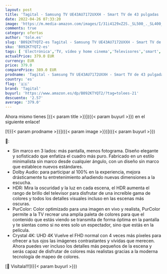 ```yaml
---
layout: post
title: 'Tagital - Samsung TV UE43AU7172UXXH - Smart TV de 43 pulgadas  serie AU7192  Crystal UHD 4K  WiFi  2021 modelos  PurColor  Tizen OS  Dolby Audio 20 W  43 pulgadas / 108 cm '
date: 2022-04-26 07:33:20
image: 'https://m.media-amazon.com/images/I/31i4129xZ2S._SL500_._SL400_.jpg'
comments: true
category: ofertas
author: 'tole.es'
slug: 'B092KTYQT2-es Tagital - Samsung TV UE43AU7172UXXH - Smart TV de 43...'
sku: 'B092KTYQT2-es'
tags: [ 'Electrónica','TV, vídeo y home cinema','Televisores','smart','tagital','tv','🇪🇸', ]
actualPrice: 379.0 EUR
currency: EUR
price: 379.0
comparePrice: 389.0 EUR
prodname: 'Tagital - Samsung TV UE43AU7172UXXH - Smart TV de 43 pulgadas  serie AU7192  Crystal UHD 4K  WiFi  2021 modelos  PurColor  Tizen OS  Dolby Audio 20 W  43 pulgadas / 108 cm '
country: 'es'
flag: '🇪🇸'
brand: 'Tagital'
buyurl: 'https://www.amazon.es/dp/B092KTYQT2/?tag=tolees-21'
descuento: '2.57'
average: '379.0'
---
```


Ahora mismo tienes [{{< param title >}}]({{< param buyurl >}}) en el siguiente enlace!

[![{{< param prodname >}}]({{< param image >}})]({{< param buyurl >}})

🔎:

- Sin marco en 3 lados: más pantalla, menos fotograma. Diseño elegante y sofisticado que enfatiza el cuadro más puro. Fabricado en un estilo minimalista sin marco desde cualquier ángulo, con un diseño sin marco que establece nuevos estándares.
- Dolby Audio: para participar al 100% en la experiencia, mejora drásticamente tu entretenimiento añadiendo nuevas dimensiones a la escucha.
- HDR: Mira la oscuridad y la luz en cada escena, el HDR aumenta el rango de brillo del televisor para disfrutar de una increíble gama de colores y todos los detalles visuales incluso en las escenas más oscuras.
- PurColor: Color optimizado para una imagen en vivo y realista, PurColor permite a la TV recrear una amplia paleta de colores para que el contenido que estás viendo se transmita de forma óptima en la pantalla y te sientas como si no eres solo un espectador, sino que estás en la película.
- Crystal 4K: UHD 4K Vuelve el FHD normal con 4 veces más píxeles para ofrecer a tus ojos las imágenes contrastantes y vívidas que merecen. Ahora puedes ver incluso los detalles más pequeños de la escena y serás capaz de disfrutar de colores más realistas gracias a la moderna tecnología de mapeo de colores.

[🛒 Visítala!!!]({{< param buyurl >}})
